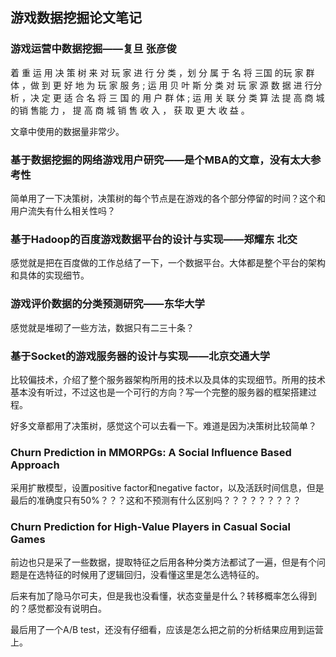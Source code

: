 ## 游戏数据挖掘论文笔记

### 游戏运营中数据挖掘——复旦  张彦俊

着 重 运 用 决 策 树 来 对 玩 家 进 行 分 类 ，划 分 属 于 名 将 三国 的玩 家 群 体 ，做 到 更 好 地 为 玩 家 服 务 ; 运 用 贝 叶 斯 分 类 对 玩 家 源 数 据 进 行分 析 ，决 定 更 适 合 名 将 三 国 的 用 户 群 体 ; 运 用 关 联 分 类 算 法 提 高 商 城 的销 售能 力 ， 提 高 商 城 销 售 收 入 ， 获 取 更 大 收 益 。

文章中使用的数据量非常少。



### 基于数据挖掘的网络游戏用户研究——是个MBA的文章，没有太大参考性

简单用了一下决策树，决策树的每个节点是在游戏的各个部分停留的时间？这个和用户流失有什么相关性吗？



### 基于Hadoop的百度游戏数据平台的设计与实现——郑耀东  北交

感觉就是把在百度做的工作总结了一下，一个数据平台。大体都是整个平台的架构和具体的实现细节。



### 游戏评价数据的分类预测研究——东华大学

感觉就是堆砌了一些方法，数据只有二三十条？

### 基于Socket的游戏服务器的设计与实现——北京交通大学

比较偏技术，介绍了整个服务器架构所用的技术以及具体的实现细节。所用的技术基本没有听过，不过这也是一个可行的方向？写一个完整的服务器的框架搭建过程。



好多文章都用了决策树，感觉这个可以去看一下。难道是因为决策树比较简单？

### Churn Prediction in MMORPGs: A Social Influence Based Approach

采用扩散模型，设置positive factor和negative factor，以及活跃时间信息，但是最后的准确度只有50%？？？这和不预测有什么区别吗？？？？？？？？？



### Churn Prediction for High-Value Players in Casual Social Games 

前边也只是采了一些数据，提取特征之后用各种分类方法都试了一遍，但是有个问题是在选特征的时候用了逻辑回归，没看懂这里是怎么选特征的。

后来有加了隐马尔可夫，但是我也没看懂，状态变量是什么？转移概率怎么得到的？感觉都没有说明白。

最后用了一个A/B test，还没有仔细看，应该是怎么把之前的分析结果应用到运营上。